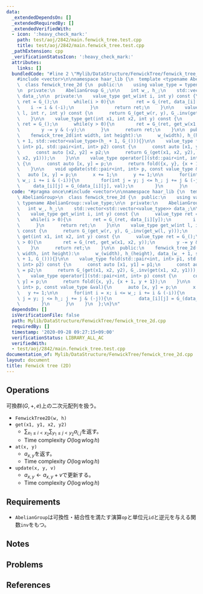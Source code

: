 ```yaml
---
data:
  _extendedDependsOn: []
  _extendedRequiredBy: []
  _extendedVerifiedWith:
  - icon: ':heavy_check_mark:'
    path: test/aoj/2842/main.fenwick_tree.test.cpp
    title: test/aoj/2842/main.fenwick_tree.test.cpp
  _pathExtension: cpp
  _verificationStatusIcon: ':heavy_check_mark:'
  attributes:
    links: []
  bundledCode: "#line 2 \"Mylib/DataStructure/FenwickTree/fenwick_tree_2d.cpp\"\n\
    #include <vector>\n\nnamespace haar_lib {\n  template <typename AbelianGroup>\n\
    \  class fenwick_tree_2d {\n  public:\n    using value_type = typename AbelianGroup::value_type;\n\
    \n  private:\n    AbelianGroup G_;\n\n    int w_, h_;\n    std::vector<std::vector<value_type>>\
    \ data_;\n\n  private:\n    value_type get_w(int i, int y) const {\n      value_type\
    \ ret = G_();\n      while(i > 0){\n        ret = G_(ret, data_[i][y]);\n    \
    \    i -= i & (-i);\n      }\n      return ret;\n    }\n\n    value_type get_w(int\
    \ l, int r, int y) const {\n      return G_(get_w(r, y), G_.inv(get_w(l, y)));\n\
    \    }\n\n    value_type get(int x1, int x2, int y) const {\n      value_type\
    \ ret = G_();\n      while(y > 0){\n        ret = G_(ret, get_w(x1, x2, y));\n\
    \        y -= y & (-y);\n      }\n      return ret;\n    }\n\n  public:\n    fenwick_tree_2d(){}\n\
    \    fenwick_tree_2d(int width, int height):\n      w_(width), h_(height), data_(w_\
    \ + 1, std::vector<value_type>(h_ + 1, G_())){}\n\n    value_type fold(std::pair<int,\
    \ int> p1, std::pair<int, int> p2) const {\n      const auto [x1, y1] = p1;\n\
    \      const auto [x2, y2] = p2;\n      return G_(get(x1, x2, y2), G_.inv(get(x1,\
    \ x2, y1)));\n    }\n\n    value_type operator[](std::pair<int, int> p) const\
    \ {\n      const auto [x, y] = p;\n      return fold({x, y}, {x + 1, y + 1});\n\
    \    }\n\n    void update(std::pair<int, int> p, const value_type &val){\n   \
    \   auto [x, y] = p;\n      x += 1;\n      y += 1;\n\n      for(int i = x; i <=\
    \ w_; i += i & (-i)){\n        for(int j = y; j <= h_; j += j & (-j)){\n     \
    \     data_[i][j] = G_(data_[i][j], val);\n        }\n      }\n    }\n  };\n}\n"
  code: "#pragma once\n#include <vector>\n\nnamespace haar_lib {\n  template <typename\
    \ AbelianGroup>\n  class fenwick_tree_2d {\n  public:\n    using value_type =\
    \ typename AbelianGroup::value_type;\n\n  private:\n    AbelianGroup G_;\n\n \
    \   int w_, h_;\n    std::vector<std::vector<value_type>> data_;\n\n  private:\n\
    \    value_type get_w(int i, int y) const {\n      value_type ret = G_();\n  \
    \    while(i > 0){\n        ret = G_(ret, data_[i][y]);\n        i -= i & (-i);\n\
    \      }\n      return ret;\n    }\n\n    value_type get_w(int l, int r, int y)\
    \ const {\n      return G_(get_w(r, y), G_.inv(get_w(l, y)));\n    }\n\n    value_type\
    \ get(int x1, int x2, int y) const {\n      value_type ret = G_();\n      while(y\
    \ > 0){\n        ret = G_(ret, get_w(x1, x2, y));\n        y -= y & (-y);\n  \
    \    }\n      return ret;\n    }\n\n  public:\n    fenwick_tree_2d(){}\n    fenwick_tree_2d(int\
    \ width, int height):\n      w_(width), h_(height), data_(w_ + 1, std::vector<value_type>(h_\
    \ + 1, G_())){}\n\n    value_type fold(std::pair<int, int> p1, std::pair<int,\
    \ int> p2) const {\n      const auto [x1, y1] = p1;\n      const auto [x2, y2]\
    \ = p2;\n      return G_(get(x1, x2, y2), G_.inv(get(x1, x2, y1)));\n    }\n\n\
    \    value_type operator[](std::pair<int, int> p) const {\n      const auto [x,\
    \ y] = p;\n      return fold({x, y}, {x + 1, y + 1});\n    }\n\n    void update(std::pair<int,\
    \ int> p, const value_type &val){\n      auto [x, y] = p;\n      x += 1;\n   \
    \   y += 1;\n\n      for(int i = x; i <= w_; i += i & (-i)){\n        for(int\
    \ j = y; j <= h_; j += j & (-j)){\n          data_[i][j] = G_(data_[i][j], val);\n\
    \        }\n      }\n    }\n  };\n}\n"
  dependsOn: []
  isVerificationFile: false
  path: Mylib/DataStructure/FenwickTree/fenwick_tree_2d.cpp
  requiredBy: []
  timestamp: '2020-09-28 09:27:15+09:00'
  verificationStatus: LIBRARY_ALL_AC
  verifiedWith:
  - test/aoj/2842/main.fenwick_tree.test.cpp
documentation_of: Mylib/DataStructure/FenwickTree/fenwick_tree_2d.cpp
layout: document
title: Fenwick tree (2D)
---
```


## Operations
可換群$(G, +, e)$上の二次元配列を扱う。
- `FenwickTree2D(w, h)`
- `get(x1, y1, x2, y2)`
	- $\sum_{x_1 \le i \lt x_2} \sum_{y_1 \le j \lt y_2} a_{i, j}$を返す。
	- Time complexity $O(\log w \log h)$
- `at(x, y)`
	- $a_{x, y}$を返す。
	- Time complexity $O(\log w \log h)$
- `update(x, y, v)`
	- $a_{x, y} \leftarrow a_{x, y} + v$で更新する。
	- Time complexity $O(\log w \log h)$

## Requirements

- `AbelianGroup`は可換性・結合性を満たす演算`op`と単位元`id`と逆元を与える関数`inv`をもつ。

## Notes

## Problems

## References

